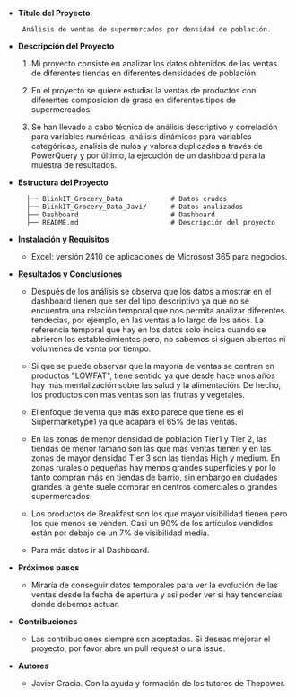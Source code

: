 

- **Título del Proyecto**

       Análisis de ventas de supermercados por densidad de población.



- **Descripción del Proyecto**

   1.	Mi proyecto consiste en analizar los datos obtenidos de las ventas de diferentes tiendas en diferentes densidades de población. 

   2. En el proyecto se quiere estudiar la ventas de productos con diferentes composicion de grasa en diferentes tipos de supermercados.

   3. Se han llevado a cabo técnica de análisis descriptivo y correlación para variables numéricas, análisis dinámicos para variables categóricas, analisis de nulos y valores duplicados a través de PowerQuery y por último, la ejecución de un dashboard para la muestra de resultados.

- **Estructura del Proyecto**

        ├── BlinkIT_Grocery_Data            # Datos crudos
        ├── BlinkIT_Grocery_Data_Javi/      # Datos analizados
        ├── Dashboard                       # Dashboard
        ├── README.md                       # Descripción del proyecto

- **Instalación y Requisitos**

	- Excel: versión 2410 de aplicaciones de Microsost 365 para negocios.

- **Resultados y Conclusiones**
   
   - Después de los análisis se observa que los datos a mostrar en el dashboard tienen que ser del tipo descriptivo ya que no se encuentra una relación temporal que nos permita analizar diferentes tendecias, por ejemplo, en las ventas a lo largo de los años. La referencia temporal que hay en los datos solo indica cuando se abrieron los establecimientos pero, no sabemos si siguen abiertos ni volumenes de venta por tiempo.

   - Si que se puede observar que la mayoría de ventas se centran en productos "LOWFAT", tiene sentido ya que desde hace unos años hay más mentalización sobre las salud y la alimentación. De hecho, los productos con mas ventas son las frutras y vegetales.

   - El enfoque de venta que más éxito parece que tiene es el Supermarketype1 ya que acapara el 65% de las ventas.

   - En las zonas de menor densidad de población Tier1 y Tier 2, las tiendas de menor tamaño son las que más ventas tienen y en las zonas de mayor densidad Tier 3 son las tiendas High y medium. En zonas rurales o pequeñas hay menos grandes superficies y por lo tanto compran más en tiendas de barrio, sin embargo en ciudades grandes la gente suele comprar en centros comerciales o grandes supermercados.

   - Los productos de Breakfast son los que mayor visibilidad tienen pero los que menos se venden. Casi un 90% de los articulos vendidos están por debajo de un 7% de visibilidad media.
   
   - Para más datos ir al Dashboard.
   
   

- **Próximos pasos**

   - Miraría de conseguir datos temporales para ver la evolución de las ventas desde la fecha de apertura y asi poder ver si hay tendencias donde debemos actuar. 

- **Contribuciones**

   - Las contribuciones siempre son aceptadas. Si deseas mejorar el proyecto, por favor abre un pull request o una issue.

- **Autores**

   - Javier Gracia. Con la ayuda y formación de los tutores de Thepower.

